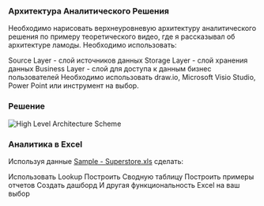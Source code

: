 ### Архитектура Аналитического Решения
Необходимо нарисовать верхнеуровневую архитектуру аналитического решения по примеру теоретического видео, где я рассказывал об архитектуре ламоды. Необходимо использовать:

Source Layer - слой источников данных
Storage Layer - слой хранения данных
Business Layer - слой для доступа к данным бизнес пользователей
Необходимо использовать draw.io, Microsoft Visio Studio, Power Point или инструмент на выбор.

### Решение

![High Level Architecture Scheme](https://github.com/xokcanax/DE-101/blob/main/Module1/High%20Level%20Architecture%20Scheme.png)

### Аналитика в Excel
Используя данные [Sample - Superstore.xls](https://github.com/xokcanax/DE-101/blob/main/Module1/Sample%20-%20Superstore.xls) сделать:

Использовать Lookup
Построить Сводную таблицу
Построить примеры отчетов
Создать дашборд
И другая функциональность Excel на ваш выбор

